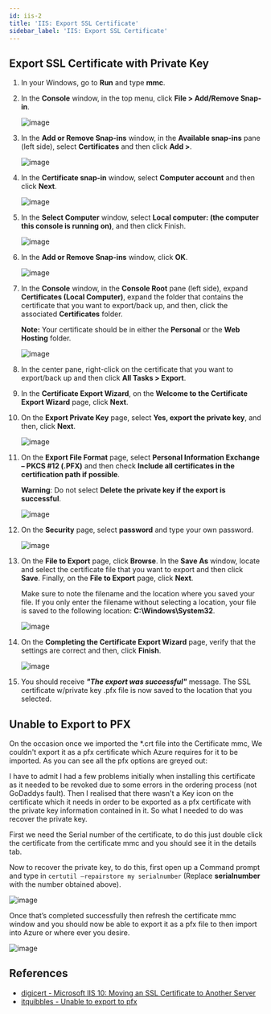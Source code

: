 ```yaml
---
id: iis-2
title: 'IIS: Export SSL Certificate'
sidebar_label: 'IIS: Export SSL Certificate'
---
```


## Export SSL Certificate with Private Key

1. In your Windows, go to **Run** and type **mmc**.
2. In the **Console** window, in the top menu, click **File > Add/Remove Snap-in**.

   ![image](/img/docs/iis/iis-10-export-ssl-certificate-1.png)

3. In the **Add or Remove Snap-ins** window, in the **Available snap-ins** pane (left side), select **Certificates** and then click **Add >**.

   ![image](/img/docs/iis/iis-10-export-ssl-certificate-2.png)

4. In the **Certificate snap-in** window, select **Computer account** and then click **Next**.

   ![image](/img/docs/iis/iis-10-export-ssl-certificate-3.png)

5. In the **Select Computer** window, select **Local computer: (the computer this console is running on)**, and then click Finish.

   ![image](/img/docs/iis/iis-10-export-ssl-certificate-4.png)

6. In the **Add or Remove Snap-ins** window, click **OK**.

   ![image](/img/docs/iis/iis-10-export-ssl-certificate-5.png)

7. In the **Console** window, in the **Console Root** pane (left side), expand **Certificates (Local Computer)**, expand the folder that contains the certificate that you want to export/back up, and then, click the associated **Certificates** folder.

   **Note:** Your certificate should be in either the **Personal** or the **Web Hosting** folder.

   ![image](/img/docs/iis/iis-10-export-ssl-certificate-6.png)

8. In the center pane, right-click on the certificate that you want to export/back up and then click **All Tasks > Export**.
9. In the **Certificate Export Wizard**, on the **Welcome to the Certificate Export Wizard** page, click **Next**.
10. On the **Export Private Key** page, select **Yes, export the private key**, and then, click **Next**.

    ![image](/img/docs/iis/iis-10-export-ssl-certificate-7.png)

11. On the **Export File Format** page, select **Personal Information Exchange – PKCS #12 (.PFX)** and then check **Include all certificates in the certification path if possible**.

    **Warning**: Do not select **Delete the private key if the export is successful**.

    ![image](/img/docs/iis/iis-10-export-ssl-certificate-8.png)

12. On the **Security** page, select **password** and type your own password.

    ![image](/img/docs/iis/iis-10-export-ssl-certificate-9.png)

13. On the **File to Export** page, click **Browse**. In the **Save As** window, locate and select the certificate file that you want to export and then click **Save**. Finally, on the **File to Export** page, click **Next**.

    Make sure to note the filename and the location where you saved your file. If you only enter the filename without selecting a location, your file is saved to the following location: **C:\Windows\System32**.

    ![image](/img/docs/iis/iis-10-export-ssl-certificate-10.png)

14. On the **Completing the Certificate Export Wizard** page, verify that the settings are correct and then, click **Finish**.

    ![image](/img/docs/iis/iis-10-export-ssl-certificate-11.png)

15. You should receive **_"The export was successful"_** message. The SSL certificate w/private key .pfx file is now saved to the location that you selected.

## Unable to Export to PFX

On the occasion once we imported the \*.crt file into the Certificate mmc, We couldn't export it as a pfx certificate which Azure requires for it to be imported. As you can see all the pfx options are greyed out:

I have to admit I had a few problems initially when installing this certificate as it needed to be revoked due to some errors in the ordering process (not GoDaddys fault). Then I realised that there wasn't a Key icon on the certificate which it needs in order to be exported as a pfx certificate with the private key information contained in it. So what I needed to do was recover the private key.

First we need the Serial number of the certificate, to do this just double click the certificate from the certificate mmc and you should see it in the details tab.

Now to recover the private key, to do this, first open up a Command prompt and type in `certutil –repairstore my serialnumber` (Replace **serialnumber** with the number obtained above).

![image](/img/docs/iis/iis-10-export-ssl-certificate-grey.png)

Once that’s completed successfully then refresh the certificate mmc window and you should now be able to export it as a pfx file to then import into Azure or where ever you desire.

![image](/img/docs/iis/iis-10-export-ssl-certificate-cmd.jpg)

## References

- [digicert - Microsoft IIS 10: Moving an SSL Certificate to Another Server](https://www.digicert.com/ssl-support/certificate-pfx-file-export-import-iis-10.htm)
- [itquibbles - Unable to export to pfx](http://www.itquibbles.com/unable-to-export-to-pfx/)
